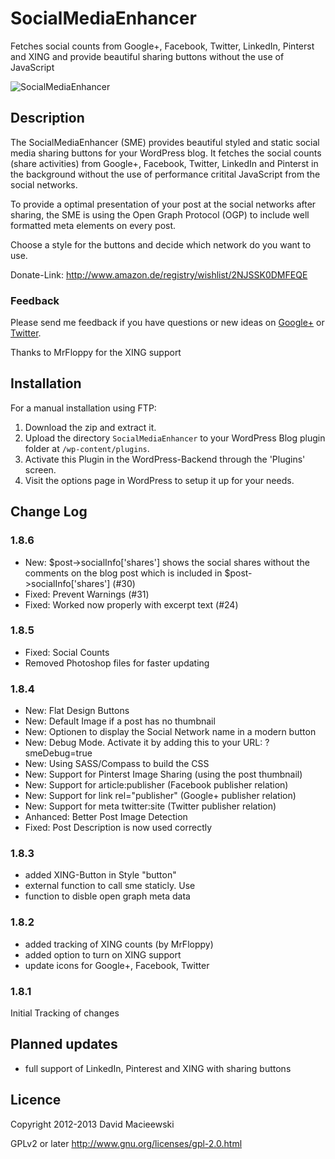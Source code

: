 # SocialMediaEnhancer

Fetches social counts from Google+, Facebook, Twitter, LinkedIn, Pinterst and XING and provide beautiful sharing buttons without the use of JavaScript

![SocialMediaEnhancer](SocialMediaEnhancer/assets/images/smeDefault.png "SocialMediaEnhancer")

## Description

The SocialMediaEnhancer (SME) provides beautiful styled and static social media sharing buttons for your WordPress blog. It fetches the social counts
(share activities) from Google+, Facebook, Twitter, LinkedIn and Pinterst in the background without the use of performance critital JavaScript
from the social networks.

To provide a optimal presentation of your post at the social networks after sharing, the SME is using the Open Graph Protocol (OGP) to include
well formatted meta elements on every post.

Choose a style for the buttons and decide which network do you want to use.

Donate-Link: <http://www.amazon.de/registry/wishlist/2NJSSK0DMFEQE>

### Feedback

Please send me feedback if you have questions or new ideas on [Google+](https://plus.google.com/102458928073783517690?rel=author) or [Twitter](https://twitter.com/macx).

Thanks to MrFloppy for the XING support

## Installation

For a manual installation using FTP:

1. Download the zip and extract it.
2. Upload the directory `SocialMediaEnhancer` to your WordPress Blog plugin folder at `/wp-content/plugins`.
3. Activate this Plugin in the WordPress-Backend through the 'Plugins' screen.
4. Visit the options page in WordPress to setup it up for your needs.

## Change Log

### 1.8.6

- New: $post->socialInfo['shares'] shows the social shares without the comments on the blog post which is included in $post->socialInfo['shares'] (#30)
- Fixed: Prevent Warnings (#31)
- Fixed: Worked now properly with excerpt text (#24)

### 1.8.5

- Fixed: Social Counts
- Removed Photoshop files for faster updating

### 1.8.4

- New: Flat Design Buttons
- New: Default Image if a post has no thumbnail
- New: Optionen to display the Social Network name in a modern button
- New: Debug Mode. Activate it by adding this to your URL: ?smeDebug=true
- New: Using SASS/Compass to build the CSS
- New: Support for Pinterst Image Sharing (using the post thumbnail)
- New: Support for article:publisher (Facebook publisher relation)
- New: Support for link rel="publisher" (Google+ publisher relation)
- New: Support for meta twitter:site (Twitter publisher relation)
- Anhanced: Better Post Image Detection
- Fixed: Post Description is now used correctly

### 1.8.3

- added XING-Button in Style "button"
- external function to call sme staticly. Use <?php echo smeButtons(get_the_ID()); ?>
- function to disble open graph meta data

### 1.8.2

- added tracking of XING counts (by MrFloppy)
- added option to turn on XING support
- update icons for Google+, Facebook, Twitter

### 1.8.1

Initial Tracking of changes

## Planned updates

- full support of LinkedIn, Pinterest and XING with sharing buttons

## Licence

Copyright 2012-2013 David Macieewski

GPLv2 or later <http://www.gnu.org/licenses/gpl-2.0.html>
